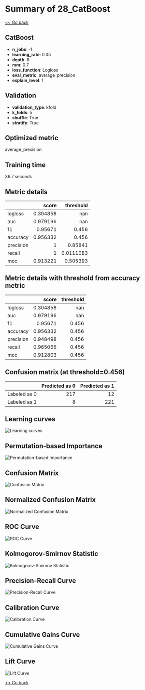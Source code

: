 # Summary of 28_CatBoost

[<< Go back](../README.md)


## CatBoost
- **n_jobs**: -1
- **learning_rate**: 0.05
- **depth**: 8
- **rsm**: 0.7
- **loss_function**: Logloss
- **eval_metric**: average_precision
- **explain_level**: 1

## Validation
 - **validation_type**: kfold
 - **k_folds**: 5
 - **shuffle**: True
 - **stratify**: True

## Optimized metric
average_precision

## Training time

36.7 seconds

## Metric details
|           |    score |   threshold |
|:----------|---------:|------------:|
| logloss   | 0.304858 | nan         |
| auc       | 0.979196 | nan         |
| f1        | 0.95671  |   0.456     |
| accuracy  | 0.956332 |   0.456     |
| precision | 1        |   0.85841   |
| recall    | 1        |   0.0111083 |
| mcc       | 0.913221 |   0.505393  |


## Metric details with threshold from accuracy metric
|           |    score |   threshold |
|:----------|---------:|------------:|
| logloss   | 0.304858 |     nan     |
| auc       | 0.979196 |     nan     |
| f1        | 0.95671  |       0.456 |
| accuracy  | 0.956332 |       0.456 |
| precision | 0.948498 |       0.456 |
| recall    | 0.965066 |       0.456 |
| mcc       | 0.912803 |       0.456 |


## Confusion matrix (at threshold=0.456)
|              |   Predicted as 0 |   Predicted as 1 |
|:-------------|-----------------:|-----------------:|
| Labeled as 0 |              217 |               12 |
| Labeled as 1 |                8 |              221 |

## Learning curves
![Learning curves](learning_curves.png)

## Permutation-based Importance
![Permutation-based Importance](permutation_importance.png)
## Confusion Matrix

![Confusion Matrix](confusion_matrix.png)


## Normalized Confusion Matrix

![Normalized Confusion Matrix](confusion_matrix_normalized.png)


## ROC Curve

![ROC Curve](roc_curve.png)


## Kolmogorov-Smirnov Statistic

![Kolmogorov-Smirnov Statistic](ks_statistic.png)


## Precision-Recall Curve

![Precision-Recall Curve](precision_recall_curve.png)


## Calibration Curve

![Calibration Curve](calibration_curve_curve.png)


## Cumulative Gains Curve

![Cumulative Gains Curve](cumulative_gains_curve.png)


## Lift Curve

![Lift Curve](lift_curve.png)



[<< Go back](../README.md)
